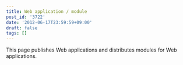 ```yaml
---
title: Web application / module
post_id: '3722'
date: '2012-06-17T23:59:59+09:00'
draft: false
tags: []
---
```


This page publishes Web applications and distributes modules for Web applications.
